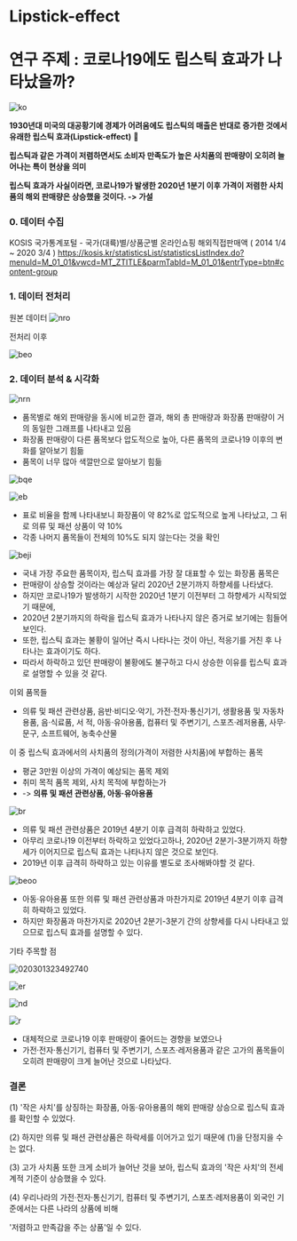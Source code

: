 # Lipstick-effect
# 연구 주제 : 코로나19에도 립스틱 효과가 나타났을까?



![ko](https://user-images.githubusercontent.com/69154643/106615080-6c902400-65af-11eb-9d72-226369260aa9.JPG)

**1930년대 미국의 대공황기에 경제가 어려움에도 립스틱의 매출은 반대로 증가한 것에서 유래한 립스틱 효과(Lipstick-effect)** :lips:

**립스틱과 같은 가격이 저렴하면서도 소비자 만족도가 높은 사치품의 판매량이 오히려 늘어나는 특이 현상을 의미**

**립스틱 효과가 사실이라면, 코로나19가 발생한 2020년 1분기 이후 가격이 저렴한 사치품의 해외 판매량은 상승했을 것이다. -> 가설**

### 0. 데이터 수집
KOSIS 국가통계포털 - 국가(대륙)별/상품군별 온라인쇼핑 해외직접판매액 ( 2014 1/4 ~ 2020 3/4 )
https://kosis.kr/statisticsList/statisticsListIndex.do?menuId=M_01_01&vwcd=MT_ZTITLE&parmTabId=M_01_01&entrType=btn#content-group

### 1. 데이터 전처리
원본 데이터
![nro](https://user-images.githubusercontent.com/69154643/106618450-cfcf8580-65b2-11eb-854f-5d6c278760cd.JPG)


전처리 이후

![beo](https://user-images.githubusercontent.com/69154643/106618772-2f2d9580-65b3-11eb-8017-860647549947.JPG)

### 2. 데이터 분석 & 시각화

![nrn](https://user-images.githubusercontent.com/69154643/106619549-0d80de00-65b4-11eb-8f2e-7929e1b2c19d.JPG)

- 품목별로 해외 판매량을 동시에 비교한 결과, 해외 총 판매량과 화장품 판매량이 거의 동일한 그래프를 나타내고 있음
- 화장품 판매량이 다른 품목보다 압도적으로 높아, 다른 품목의 코로나19 이후의 변화를 알아보기 힘듦
- 품목이 너무 많아 색깔만으로 알아보기 힘듦

![bqe](https://user-images.githubusercontent.com/69154643/106620383-db23b080-65b4-11eb-81cb-5958d7fb80cc.JPG)

![eb](https://user-images.githubusercontent.com/69154643/106620910-643ae780-65b5-11eb-84aa-9f7df555500b.JPG)

- 표로 비율을 함께 나타내보니 화장품이 약 82%로 압도적으로 높게 나타났고, 그 뒤로 의류 및 패션 상품이 약 10%
- 각종 나머지 품목들이 전체의 10%도 되지 않는다는 것을 확인

![beji](https://user-images.githubusercontent.com/69154643/106622331-cea05780-65b6-11eb-8308-8d2d3fc89ff1.JPG)

- 국내 가장 주요한 품목이자, 립스틱 효과를 가장 잘 대표할 수 있는 화장품 품목은
- 판매량이 상승할 것이라는 예상과 달리 2020년 2분기까지 하향세를 나타냈다.
- 하지만 코로나19가 발생하기 시작한 2020년 1분기 이전부터 그 하향세가 시작되었기 때문에,
- 2020년 2분기까지의 하락을 립스틱 효과가 나타나지 않은 증거로 보기에는 힘들어보인다.
- 또한, 립스틱 효과는 불황이 일어난 즉시 나타나는 것이 아닌, 적응기를 거친 후 나타나는 효과이기도 하다.
- 따라서 하락하고 있던 판매량이 불황에도 불구하고 다시 상승한 이유를 립스틱 효과로 설명할 수 있을 것 같다.


이외 품목들
- 의류 및 패션 관련상품, 음반·비디오·악기, 가전·전자·통신기기, 생활용품 및 자동차용품, 음·식료품, 서 적, 아동·유아용품, 컴퓨터 및 주변기기, 스포츠·레저용품, 사무·문구, 소프트웨어, 농축수산물

이 중 립스틱 효과에서의 사치품의 정의(가격이 저렴한 사치품)에 부합하는 품목
- 평균 3만원 이상의 가격이 예상되는 품목 제외
- 취미 목적 품목 제외, 사치 목적에 부합하는가
- -> **의류 및 패션 관련상품, 아동·유아용품**

![br](https://user-images.githubusercontent.com/69154643/106628304-001c2180-65bd-11eb-968e-f73d713688aa.JPG)

- 의류 및 패션 관련상품은 2019년 4분기 이후 급격히 하락하고 있었다.
- 아무리 코로나19 이전부터 하락하고 있었다고하나, 2020년 2분기-3분기까지 하향세가 이어지므로 립스틱 효과는 나타나지 않은 것으로 보인다.
- 2019년 이후 급격히 하락하고 있는 이유를 별도로 조사해봐야할 것 같다.

![beoo](https://user-images.githubusercontent.com/69154643/106628922-a2d4a000-65bd-11eb-972d-6906eb418d54.JPG)

- 아동·유아용품 또한 의류 및 패션 관련상품과 마찬가지로 2019년 4분기 이후 급격히 하락하고 있었다.
- 하지만 화장품과 마찬가지로 2020년 2분기-3분기 간의 상향세를 다시 나타내고 있으므로 립스틱 효과를 설명할 수 있다.


기타 주목할 점

![020301323492740](https://user-images.githubusercontent.com/69154643/106631095-c4368b80-65bf-11eb-9431-8f36140352eb.jpg)

![er](https://user-images.githubusercontent.com/69154643/106629597-5473d100-65be-11eb-9bd3-9f6726980540.JPG)

![nd](https://user-images.githubusercontent.com/69154643/106629609-576ec180-65be-11eb-913d-7778d2bfdc93.JPG)

![r](https://user-images.githubusercontent.com/69154643/106629620-59d11b80-65be-11eb-8217-c1bb83c21806.JPG)

- 대체적으로 코로나19 이후 판매량이 줄어드는 경향을 보였으나
- 가전·전자·통신기기, 컴퓨터 및 주변기기, 스포츠·레저용품과 같은 고가의 품목들이 오히려 판매량이 크게 늘어난 것으로 나타났다.

### 결론
(1) '작은 사치'를 상징하는 화장품, 아동·유아용품의 해외 판매량 상승으로 립스틱 효과를 확인할 수 있었다.

(2) 하지만 의류 및 패션 관련상품은 하락세를 이어가고 있기 때문에 (1)을 단정지을 수는 없다.

(3) 고가 사치품 또한 크게 소비가 늘어난 것을 보아, 립스틱 효과의 '작은 사치'의 전세계적 기준이 상승했을 수 있다.

(4) 우리나라의 가전·전자·통신기기, 컴퓨터 및 주변기기, 스포츠·레저용품이 외국인 기준에서는 다른 나라의 상품에 비해

'저렴하고 만족감을 주는 상품'일 수 있다.

